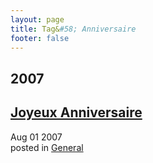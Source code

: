 ```yaml
---
layout: page
title: Tag&#58; Anniversaire
footer: false
---
```


<div id="blog-archives" class="category">
<h2>2007</h2>

<article>
<h1><a href="/2007/08/01/joyeux-anniversaire/index.html">Joyeux Anniversaire</a></h1>
<time datetime="2007-08-01T00:00:00-06:00" pubdate><span class='month'>Aug</span> <span class='day'>01</span> <span class='year'>2007</span></time>
<footer>
<span class="categories">posted in 
<a href='/categories/general/'>General</a></span>
</footer>
</article>
</div>
